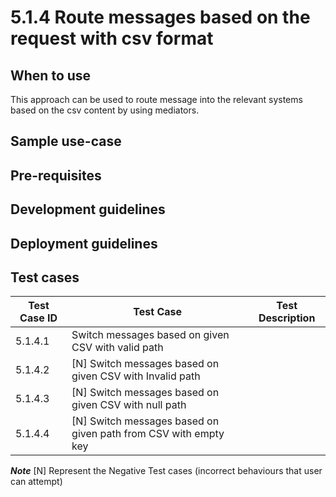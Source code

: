 # 5.1.4 Route messages based on the request with csv format

## When to use

This approach can be used to route message into the relevant systems based on the csv content by using mediators.

## Sample use-case


## Pre-requisites


## Development guidelines


## Deployment guidelines


## Test cases

| Test Case ID  |                        Test Case	               |                                Test Description                |
| ------------- | ------------------------------------------------ | ---------------------------------------------------------------|
| 5.1.4.1     | Switch messages based on given CSV with valid path   |   |
| 5.1.4.2     | [N] Switch messages based on given CSV with Invalid path |  |
| 5.1.4.3     | [N] Switch messages based on given CSV with null path   |  |
| 5.1.4.4     | [N] Switch messages based on given path from CSV with empty key  |  |

**_Note_**
[N] Represent the Negative Test cases (incorrect behaviours that user can attempt)

